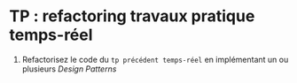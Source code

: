 # TP : refactoring travaux pratique temps-réel

1. Refactorisez le code du `tp précédent temps-réel` en implémentant un ou plusieurs *Design Patterns*